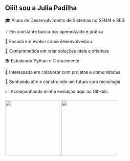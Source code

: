 ## Oiii! sou a Julia Padilha

🎓 Aluna de Desenvolvimento de Sistemas no SENAI e SESI 

💡 Em constante busca por aprendizado e prática

🧠 Focada em evoluir como desenvolvedora

🔧 Comprometida em criar soluções úteis e criativas

📚 Estudando Python e C atualmente 

🤝 Interessada em colaborar com projetos e comunidades

🚀 Sonhando alto e construindo um futuro com tecnologia

📈 Acompanhando minha evolução aqui no GitHub:

<div>
  <a href="https://beacons.ai/juliapadilha09">
    <img height="180em" src="https://github-readme-stats.vercel.app/api?username=juliapadilha0928&show_icons=true&theme=dark&include_all_commits=true&count_private=true" />
    <img height="180em" src="https://github-readme-stats.vercel.app/api/top-langs/?username=juliapadilha0928&layout=compact&langs_count=16&theme=dracula" />
  </a>
</div>
